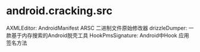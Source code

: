 # android.cracking.src

AXMLEditor: AndroidManifest ARSC 二进制文件原始修改器
drizzleDumper: 一款基于内存搜索的Android脱壳工具
HookPmsSignature: Android中Hook 应用签名方法